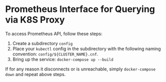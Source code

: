# Prometheus Interface for Querying via K8S Proxy

To access Prometheus API, follow these steps:

1. Create a subdirectory `config`
2. Place your `kubectl` config in the subdirectory with the following naming convention: `config/${CLUSTER_NAME}.cnf`.
3. Bring up the service: `docker-compose up --build`

If for any reason it disconnects or is unreachable, simply `docker-compose down` and repeat above steps.